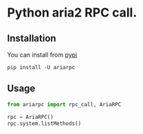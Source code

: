 # Python aria2 RPC call.

## Installation

You can install from [pypi](https://pypi.org/project/ariarpc/)

```console
pip install -U ariarpc
```

## Usage

```python
from ariarpc import rpc_call, AriaRPC

rpc = AriaRPC()
rpc.system.listMethods()
```
